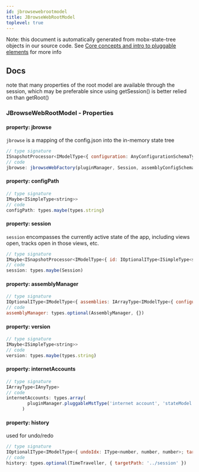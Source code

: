 ```yaml
---
id: jbrowsewebrootmodel
title: JBrowseWebRootModel
toplevel: true
---
```


Note: this document is automatically generated from mobx-state-tree objects in
our source code. See [Core concepts and intro to pluggable
elements](/docs/developer_guide/) for more info

## Docs

note that many properties of the root model are available through the session, which
may be preferable since using getSession() is better relied on than getRoot()

### JBrowseWebRootModel - Properties

#### property: jbrowse

`jbrowse` is a mapping of the config.json into the in-memory state tree

```js
// type signature
ISnapshotProcessor<IModelType<{ configuration: AnyConfigurationSchemaType; plugins: IArrayType<IType<PluginDefinition, PluginDefinition, PluginDefinition>>; ... 5 more ...; defaultSession: IOptionalIType<...>; }, { ...; } & { ...; }, _NotCustomized, _NotCustomized>, _NotCustomized, Record<...>>
// code
jbrowse: jbrowseWebFactory(pluginManager, Session, assemblyConfigSchema)
```

#### property: configPath

```js
// type signature
IMaybe<ISimpleType<string>>
// code
configPath: types.maybe(types.string)
```

#### property: session

`session` encompasses the currently active state of the app, including
views open, tracks open in those views, etc.

```js
// type signature
IMaybe<ISnapshotProcessor<IModelType<{ id: IOptionalIType<ISimpleType<string>, [undefined]>; name: ISimpleType<string>; margin: IType<number, number, number>; ... 11 more ...; drawerPosition: IOptionalIType<...>; }, { ...; } & ... 5 more ... & { ...; }, _NotCustomized, _NotCustomized>, _NotCustomized, _NotCustomized>>
// code
session: types.maybe(Session)
```

#### property: assemblyManager

```js
// type signature
IOptionalIType<IModelType<{ assemblies: IArrayType<IModelType<{ configuration: IMaybe<IReferenceType<IAnyType>>; }, { error: unknown; loaded: boolean; loadingP: Promise<void>; volatileRegions: BasicRegion[]; refNameAliases: RefNameAliases; lowerCaseRefNameAliases: RefNameAliases; cytobands: Feature[]; } & ... 4 more...
// code
assemblyManager: types.optional(AssemblyManager, {})
```

#### property: version

```js
// type signature
IMaybe<ISimpleType<string>>
// code
version: types.maybe(types.string)
```

#### property: internetAccounts

```js
// type signature
IArrayType<IAnyType>
// code
internetAccounts: types.array(
        pluginManager.pluggableMstType('internet account', 'stateModel'),
      )
```

#### property: history

used for undo/redo

```js
// type signature
IOptionalIType<IModelType<{ undoIdx: IType<number, number, number>; targetPath: IType<string, string, string>; }, { history: unknown[]; notTrackingUndo: boolean; } & { readonly canUndo: boolean; readonly canRedo: boolean; } & { ...; }, _NotCustomized, _NotCustomized>, [...]>
// code
history: types.optional(TimeTraveller, { targetPath: '../session' })
```

